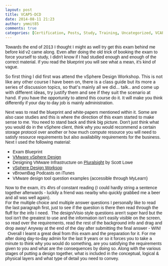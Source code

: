 ```yaml
---
layout: post
title: VCAP5-DCD
date: 2014-08-11 21:23
author: ymmit85
comments: true
categories: [Certification, Posts, Study, Training, Uncategorized, VCAP, vSphere]
---
```

<span style="font-family:Arial, Helvetica, sans-serif;">Towards the end of 2013 I thought I might as well try get this exam behind me before kid v2 came along. Even after doing the old trick of booking the exam to force yourself to study, I didn't know if I had studied enough and enough of the correct material. If you read the blueprint you will see what a mean, it's kind of vague.</span>

So first thing I did first was attend the vSphere Design Workshop. This is not like any other course I have been on, there is a class guide but its more a series of discussion topics, so that's mainly all we did... talk.. and come up with different ideas, try justify them and see if they suit the scenario at hand. <span style="font-family:Arial, Helvetica, sans-serif;">If you have the opportunity to attend this course do it. It will make you think differently if your day to day job is mainly administration. </span>

<span style="font-family:Arial, Helvetica, sans-serif;">Next was to read the blueprint and white-papers mentioned within it. Some are also case studies and this is where the direction of this exam started to make sense to me. You need to stand back and think big picture. Don't just think what you would do in the vSphere client, think why you would recommend a certain storage protocol over another or how much compute resource you will need to satisfy resource requirements but also availability requirements for the business.</span>
<span style="font-family:Arial, Helvetica, sans-serif;">
</span><span style="font-family:Arial, Helvetica, sans-serif;">Next I used the following material:</span>
<ul>
	<li><span style="font-family:Arial, Helvetica, sans-serif;">Exam Blueprint</span></li>
	<li><a href="http://www.amazon.com/VMware-vSphere-Design-Forbes-Guthrie/dp/1118407911" target="_blank"><span style="font-family:Arial, Helvetica, sans-serif;">VMware vSphere Design</span></a></li>
	<li><span style="font-family:Arial, Helvetica, sans-serif;">Designing VMware Infrastructure on <a href="http://pluralsight.com/training/Courses/TableOfContents/designing-vmware-infrastructure" target="_blank">Pluralsight</a> by Scott Lowe</span></li>
	<li><a href="https://mylearn.vmware.com/mgrreg/courses.cfm?ui=www_edu&amp;a=one&amp;id_subject=25719&amp;src=vmw_so_vex_twill_861" target="_blank"><span style="font-family:Arial, Helvetica, sans-serif;">vSphere Design Worksop</span></a></li>
	<li><span style="font-family:Arial, Helvetica, sans-serif;">vBrownBag Podcasts on iTunes</span></li>
	<li><span style="font-family:Arial, Helvetica, sans-serif;">VMware design tool question examples (accessible through MyLearn)</span></li>
</ul>
<div><span style="font-family:Arial, Helvetica, sans-serif;">Now to the exam, it's 4hrs of constant reading (I could hardly string a sentence together afterwards - luckily a friend was nearby who quickly grabbed me a beer and all was well again).</span></div>
<div><span style="font-family:Arial, Helvetica, sans-serif;">For the multiple choice and multiple answer questions I personally like to read the last paragraph first, just to see if the question is there then read through the fluff for the info I need. </span>
<span style="font-family:Arial, Helvetica, sans-serif;">The design/Visio style questions aren't super hard but the tool isn't the greatest to use and the information isn't easily visible on the screen, so read over the requirements, read the rest of the background info and drag and drop away!</span>
<span style="font-family:Arial, Helvetica, sans-serif;">Anyway at the end of the day after submitting the final answer - WIN!  </span>
<span style="font-family:Arial, Helvetica, sans-serif;">Overall I learnt a great deal from this exam and the preparation for it. For me after doing day-to-day admin for the last 9 years or so it forces you to take a minute to think why you would do something, are you satisfying the requirements given to you and what are the consequences by doing so. Along with the various stages of putting a design together, what is included in the conceptual, logical &amp; physical layers and what type of detail you need to convey.</span></div>
<div><span style="font-family:Arial, Helvetica, sans-serif;"> </span></div>
<span style="font-family:Arial, Helvetica, sans-serif;"> </span>
